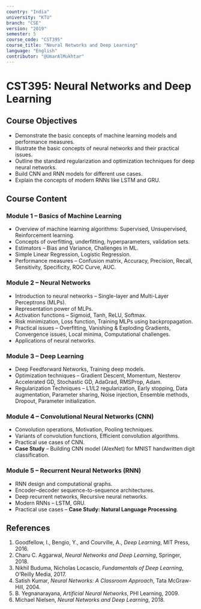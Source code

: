 ```yaml
---
country: "India"
university: "KTU"
branch: "CSE"
version: "2019"
semester: 5
course_code: "CST395"
course_title: "Neural Networks and Deep Learning"
language: "English"
contributor: "@UmarAlMukhtar"
---
```


# CST395: Neural Networks and Deep Learning

## Course Objectives
* Demonstrate the basic concepts of machine learning models and performance measures.  
* Illustrate the basic concepts of neural networks and their practical issues.  
* Outline the standard regularization and optimization techniques for deep neural networks.  
* Build CNN and RNN models for different use cases.  
* Explain the concepts of modern RNNs like LSTM and GRU.  

## Course Content

### **Module 1 – Basics of Machine Learning**
* Overview of machine learning algorithms: Supervised, Unsupervised, Reinforcement learning.  
* Concepts of overfitting, underfitting, hyperparameters, validation sets.  
* Estimators – Bias and Variance, Challenges in ML.  
* Simple Linear Regression, Logistic Regression.  
* Performance measures – Confusion matrix, Accuracy, Precision, Recall, Sensitivity, Specificity, ROC Curve, AUC.  

### **Module 2 – Neural Networks**
* Introduction to neural networks – Single-layer and Multi-Layer Perceptrons (MLPs).  
* Representation power of MLPs.  
* Activation functions – Sigmoid, Tanh, ReLU, Softmax.  
* Risk minimization, Loss function, Training MLPs using backpropagation.  
* Practical issues – Overfitting, Vanishing & Exploding Gradients, Convergence issues, Local minima, Computational challenges.  
* Applications of neural networks.  

### **Module 3 – Deep Learning**
* Deep Feedforward Networks, Training deep models.  
* Optimization techniques – Gradient Descent, Momentum, Nesterov Accelerated GD, Stochastic GD, AdaGrad, RMSProp, Adam.  
* Regularization Techniques – L1/L2 regularization, Early stopping, Data augmentation, Parameter sharing, Noise injection, Ensemble methods, Dropout, Parameter initialization.  

### **Module 4 – Convolutional Neural Networks (CNN)**
* Convolution operations, Motivation, Pooling techniques.  
* Variants of convolution functions, Efficient convolution algorithms.  
* Practical use cases of CNN.  
* **Case Study** – Building CNN model (AlexNet) for MNIST handwritten digit classification.  

### **Module 5 – Recurrent Neural Networks (RNN)**
* RNN design and computational graphs.  
* Encoder–decoder sequence-to-sequence architectures.  
* Deep recurrent networks, Recursive neural networks.  
* Modern RNNs – LSTM, GRU.  
* Practical use cases – **Case Study: Natural Language Processing**.  

## **References**
1. Goodfellow, I., Bengio, Y., and Courville, A., *Deep Learning*, MIT Press, 2016.  
2. Charu C. Aggarwal, *Neural Networks and Deep Learning*, Springer, 2018.  
3. Nikhil Buduma, Nicholas Locascio, *Fundamentals of Deep Learning*, O'Reilly Media, 2017.  
4. Satish Kumar, *Neural Networks: A Classroom Approach*, Tata McGraw-Hill, 2004.  
5. B. Yegnanarayana, *Artificial Neural Networks*, PHI Learning, 2009.  
6. Michael Nielsen, *Neural Networks and Deep Learning*, 2018.  
